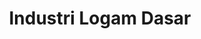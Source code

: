 ---
id: 39
title : Industri Logam Dasar
url :
fitur : aspekpajak
createdTime : 31/07/2019
modifiedTime : 26/12/2019
topik: Versi Lengkap
---